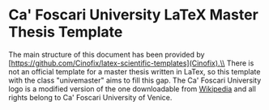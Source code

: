# Ca' Foscari University LaTeX Master Thesis Template
The main structure of this document has been provided by [https://github.com/Cinofix/latex-scientific-templates](Cinofix).\\
There is not an official template for a master thesis written in LaTex, so this template with the class "univemaster" aims to fill this gap.
The Ca' Foscari University logo is a modified version of the one downloadable from [Wikipedia](https://commons.wikimedia.org/wiki/File:Logo_Universit%C3%A0_Ca%27_Foscari_Venezia.svg) and all rights belong to Ca' Foscari University of Venice.
